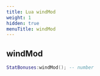 ```yaml
---
title: Lua windMod
weight: 1
hidden: true
menuTitle: windMod
---
```

## windMod
```lua
StatBonuses:windMod(); -- number
```